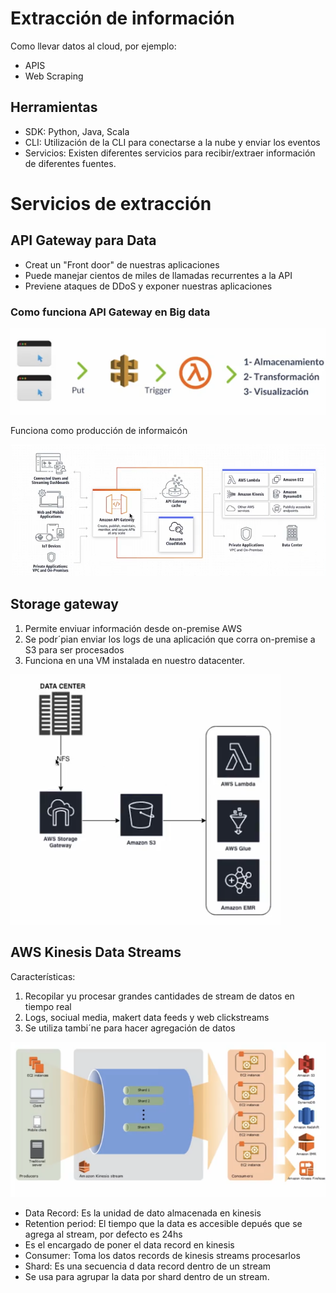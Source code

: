 # Extracción de información

Como llevar datos al cloud, por ejemplo:

* APIS
* Web Scraping

## Herramientas

* SDK: Python, Java, Scala
* CLI: Utilización de la CLI para conectarse a la nube y enviar los eventos
* Servicios: Existen diferentes servicios para recibir/extraer información de diferentes fuentes.

# Servicios de extracción

## API Gateway para Data

* Creat un "Front door" de  nuestras aplicaciones
* Puede manejar cientos de miles de llamadas recurrentes a la API
* Previene ataques de DDoS y exponer nuestras aplicaciones

### Como funciona API Gateway en Big data

![1748263073659](image/Modulo3/1748263073659.png)

Funciona como producción de informaicón

![1748263244843](image/Modulo3/1748263244843.png)

## Storage gateway

1. Permite enviuar información desde on-premise AWS
2. Se podr´pian enviar los logs de una aplicación que corra on-premise a S3 para ser procesados
3. Funciona en una VM instalada en nuestro datacenter.

![1748263395191](image/Modulo3/1748263395191.png)

## AWS Kinesis Data Streams

Características:

1. Recopilar yu procesar grandes cantidades de stream de datos en tiempo real
2. Logs, sociual media, makert data feeds y web clickstreams
3. Se utiliza tambi´ne para hacer agregación de datos

![1748263577290](image/Modulo3/1748263577290.png)

* Data Record: Es la unidad de dato almacenada en kinesis
* Retention period: El tiempo que la data es accesible depués que se agrega al stream, por defecto es 24hs
* Es el encargado de poner el data record en kinesis
* Consumer: Toma los datos records de kinesis streams procesarlos
* Shard: Es una secuencia d data record dentro de un stream
* Se usa para agrupar la data por shard dentro de un stream.
